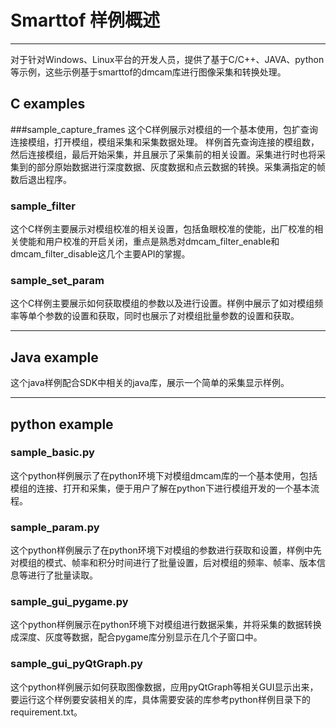 # Smarttof 样例概述
***
对于针对Windows、Linux平台的开发人员，提供了基于C/C++、JAVA、python等示例，这些示例基于smarttof的dmcam库进行图像采集和转换处理。
## C examples

###sample_capture_frames
这个C样例展示对模组的一个基本使用，包扩查询连接模组，打开模组，模组采集和采集数据处理。
样例首先查询连接的模组数，然后连接模组，最后开始采集，并且展示了采集前的相关设置。采集进行时也将采集到的部分原始数据进行深度数据、灰度数据和点云数据的转换。采集满指定的帧数后退出程序。

### sample_filter
这个C样例主要展示对模组校准的相关设置，包括鱼眼校准的使能，出厂校准的相关使能和用户校准的开启关闭，重点是熟悉对dmcam_filter_enable和dmcam_filter_disable这几个主要API的掌握。

### sample_set_param
这个C样例主要展示如何获取模组的参数以及进行设置。样例中展示了如对模组频率等单个参数的设置和获取，同时也展示了对模组批量参数的设置和获取。
***

## Java example
这个java样例配合SDK中相关的java库，展示一个简单的采集显示样例。

***

## python example

### sample_basic.py
这个python样例展示了在python环境下对模组dmcam库的一个基本使用，包括模组的连接、打开和采集，便于用户了解在python下进行模组开发的一个基本流程。

### sample_param.py
这个python样例展示了在python环境下对模组的参数进行获取和设置，样例中先对模组的模式、帧率和积分时间进行了批量设置，后对模组的频率、帧率、版本信息等进行了批量读取。

### sample_gui_pygame.py
这个python样例展示在python环境下对模组进行数据采集，并将采集的数据转换成深度、灰度等数据，配合pygame库分别显示在几个子窗口中。

### sample_gui_pyQtGraph.py
这个python样例展示如何获取图像数据，应用pyQtGraph等相关GUI显示出来，要运行这个样例要安装相关的库，具体需要安装的库参考python样例目录下的requirement.txt。




